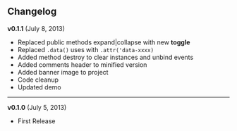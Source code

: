 ## Changelog


**v0.1.1** (July 8, 2013)

* Replaced public methods expand|collapse with new **toggle**
* Replaced `.data()` uses with `.attr('data-xxxx)`
* Added method destroy to clear instances and unbind events
* Added comments header to minified version
* Added banner image to project
* Code cleanup
* Updated demo

----------

**v0.1.0** (July 5, 2013)

* First Release